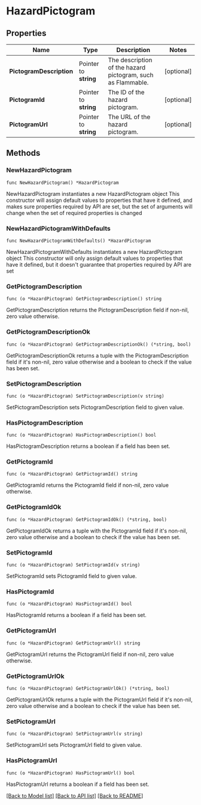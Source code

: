# HazardPictogram

## Properties

Name | Type | Description | Notes
------------ | ------------- | ------------- | -------------
**PictogramDescription** | Pointer to **string** | The description of the hazard pictogram, such as Flammable. | [optional] 
**PictogramId** | Pointer to **string** | The ID of the hazard pictogram. | [optional] 
**PictogramUrl** | Pointer to **string** | The URL of the hazard pictogram. | [optional] 

## Methods

### NewHazardPictogram

`func NewHazardPictogram() *HazardPictogram`

NewHazardPictogram instantiates a new HazardPictogram object
This constructor will assign default values to properties that have it defined,
and makes sure properties required by API are set, but the set of arguments
will change when the set of required properties is changed

### NewHazardPictogramWithDefaults

`func NewHazardPictogramWithDefaults() *HazardPictogram`

NewHazardPictogramWithDefaults instantiates a new HazardPictogram object
This constructor will only assign default values to properties that have it defined,
but it doesn't guarantee that properties required by API are set

### GetPictogramDescription

`func (o *HazardPictogram) GetPictogramDescription() string`

GetPictogramDescription returns the PictogramDescription field if non-nil, zero value otherwise.

### GetPictogramDescriptionOk

`func (o *HazardPictogram) GetPictogramDescriptionOk() (*string, bool)`

GetPictogramDescriptionOk returns a tuple with the PictogramDescription field if it's non-nil, zero value otherwise
and a boolean to check if the value has been set.

### SetPictogramDescription

`func (o *HazardPictogram) SetPictogramDescription(v string)`

SetPictogramDescription sets PictogramDescription field to given value.

### HasPictogramDescription

`func (o *HazardPictogram) HasPictogramDescription() bool`

HasPictogramDescription returns a boolean if a field has been set.

### GetPictogramId

`func (o *HazardPictogram) GetPictogramId() string`

GetPictogramId returns the PictogramId field if non-nil, zero value otherwise.

### GetPictogramIdOk

`func (o *HazardPictogram) GetPictogramIdOk() (*string, bool)`

GetPictogramIdOk returns a tuple with the PictogramId field if it's non-nil, zero value otherwise
and a boolean to check if the value has been set.

### SetPictogramId

`func (o *HazardPictogram) SetPictogramId(v string)`

SetPictogramId sets PictogramId field to given value.

### HasPictogramId

`func (o *HazardPictogram) HasPictogramId() bool`

HasPictogramId returns a boolean if a field has been set.

### GetPictogramUrl

`func (o *HazardPictogram) GetPictogramUrl() string`

GetPictogramUrl returns the PictogramUrl field if non-nil, zero value otherwise.

### GetPictogramUrlOk

`func (o *HazardPictogram) GetPictogramUrlOk() (*string, bool)`

GetPictogramUrlOk returns a tuple with the PictogramUrl field if it's non-nil, zero value otherwise
and a boolean to check if the value has been set.

### SetPictogramUrl

`func (o *HazardPictogram) SetPictogramUrl(v string)`

SetPictogramUrl sets PictogramUrl field to given value.

### HasPictogramUrl

`func (o *HazardPictogram) HasPictogramUrl() bool`

HasPictogramUrl returns a boolean if a field has been set.


[[Back to Model list]](../README.md#documentation-for-models) [[Back to API list]](../README.md#documentation-for-api-endpoints) [[Back to README]](../README.md)


